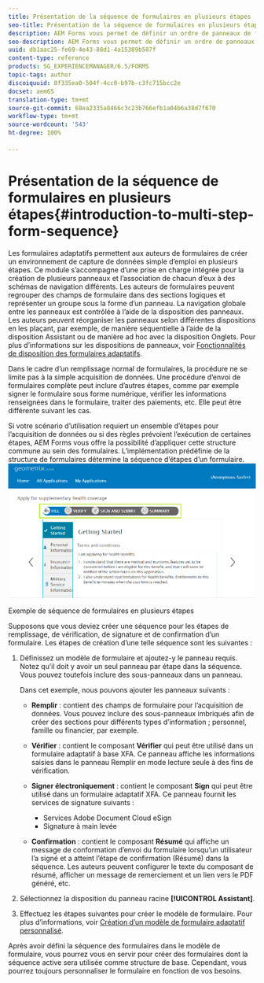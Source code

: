 ```yaml
---
title: Présentation de la séquence de formulaires en plusieurs étapes
seo-title: Présentation de la séquence de formulaires en plusieurs étapes
description: AEM Forms vous permet de définir un ordre de panneaux de formulaires dans lequel vous souhaitez que les utilisateurs naviguent et remplissent un formulaire adaptatif.
seo-description: AEM Forms vous permet de définir un ordre de panneaux de formulaires dans lequel vous souhaitez que les utilisateurs naviguent et remplissent un formulaire adaptatif.
uuid: db1aac25-fe69-4e43-88d1-4a15389b507f
content-type: reference
products: SG_EXPERIENCEMANAGER/6.5/FORMS
topic-tags: author
discoiquuid: 0f335ea0-504f-4cc0-b97b-c3fc715bcc2e
docset: aem65
translation-type: tm+mt
source-git-commit: 68ea2335a8466c3c23b766efb1a04b6a38d7f670
workflow-type: tm+mt
source-wordcount: '543'
ht-degree: 100%

---
```



# Présentation de la séquence de formulaires en plusieurs étapes{#introduction-to-multi-step-form-sequence}

Les formulaires adaptatifs permettent aux auteurs de formulaires de créer un environnement de capture de données simple d’emploi en plusieurs étapes. Ce module s’accompagne d’une prise en charge intégrée pour la création de plusieurs panneaux et l’association de chacun d’eux à des schémas de navigation différents. Les auteurs de formulaires peuvent regrouper des champs de formulaire dans des sections logiques et représenter un groupe sous la forme d’un panneau. La navigation globale entre les panneaux est contrôlée à l’aide de la disposition des panneaux. Les auteurs peuvent réorganiser les panneaux selon différentes dispositions en les plaçant, par exemple, de manière séquentielle à l’aide de la disposition Assistant ou de manière ad hoc avec la disposition Onglets. Pour plus d’informations sur les dispositions de panneaux, voir [ Fonctionnalités de disposition des formulaires adaptatifs](../../forms/using/layout-capabilities-adaptive-forms.md).

Dans le cadre d’un remplissage normal de formulaires, la procédure ne se limite pas à la simple acquisition de données. Une procédure d’envoi de formulaires complète peut inclure d’autres étapes, comme par exemple signer le formulaire sous forme numérique, vérifier les informations renseignées dans le formulaire, traiter des paiements, etc. Elle peut être différente suivant les cas.

Si votre scénario d’utilisation requiert un ensemble d’étapes pour l’acquisition de données ou si des règles prévoient l’exécution de certaines étapes, AEM Forms vous offre la possibilité d’appliquer cette structure commune au sein des formulaires. L’implémentation prédéfinie de la structure de formulaires détermine la séquence d’étapes d’un formulaire. ![Exemple de séquence de formulaires en plusieurs étapes](assets/formpipeline.png)

Exemple de séquence de formulaires en plusieurs étapes

Supposons que vous deviez créer une séquence pour les étapes de remplissage, de vérification, de signature et de confirmation d’un formulaire. Les étapes de création d’une telle séquence sont les suivantes :

1. Définissez un modèle de formulaire et ajoutez-y le panneau requis. Notez qu’il doit y avoir un seul panneau par étape dans la séquence. Vous pouvez toutefois inclure des sous-panneaux dans un panneau.

   Dans cet exemple, nous pouvons ajouter les panneaux suivants :

   * **Remplir** : contient des champs de formulaire pour l’acquisition de données. Vous pouvez inclure des sous-panneaux imbriqués afin de créer des sections pour différents types d’information ; personnel, famille ou financier, par exemple.

   * **Vérifier** : contient le composant **Vérifier** qui peut être utilisé dans un formulaire adaptatif à base XFA. Ce panneau affiche les informations saisies dans le panneau Remplir en mode lecture seule à des fins de vérification.

   * **Signer électroniquement** : contient le composant **Sign** qui peut être utilisé dans un formulaire adaptatif XFA. Ce panneau fournit les services de signature suivants :

      * Services Adobe Document Cloud eSign
      * Signature à main levée
   * **Confirmation** : contient le composant **Résumé** qui affiche un message de conformation d’envoi du formulaire lorsqu’un utilisateur l’a signé et a atteint l’étape de confirmation (Résumé) dans la séquence. Les auteurs peuvent configurer le texte du composant de résumé, afficher un message de remerciement et un lien vers le PDF généré, etc.


1. Sélectionnez la disposition du panneau racine **[!UICONTROL Assistant]**.
1. Effectuez les étapes suivantes pour créer le modèle de formulaire. Pour plus d’informations, voir [Création d’un modèle de formulaire adaptatif personnalisé](../../forms/using/custom-adaptive-forms-templates.md).

Après avoir défini la séquence des formulaires dans le modèle de formulaire, vous pourrez vous en servir pour créer des formulaires dont la séquence active sera utilisée comme structure de base. Cependant, vous pourrez toujours personnaliser le formulaire en fonction de vos besoins.

